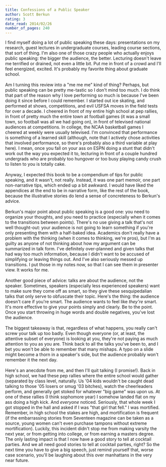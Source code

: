 ```yaml
---
title: Confessions of a Public Speaker
author: Scott Berkun
rating: 3
date_read: 2014/02/26
number_of_pages: 240
---
```


I find myself doing a lot of public speaking these days: presentations on my research, guest lectures in undergraduate courses, leading course sections, that sort of thing. I'm also one of those crazy people who actually enjoys public speaking: the bigger the audience, the better. Lecturing doesn't leave me terrified or drained, not even a little bit. Put me in front of a crowd and I'll feel energized, excited. It's probably my favorite thing about graduate school.<br/><br/>Am I turning this review into a "me me me" kind of thing? Perhaps, but public speaking can be pretty me-tastic so I don't mind too much. I do think that part of the reason why I love performing so much is because I've been doing it since before I could remember. I started out ice skating, and performed at shows, competitions, and evil USFSA moves in the field tests for over a decade. I cheered in front of my entire high school at pep rallies, in front of pretty much the entire town at football games (it was a small town, so football was all we had going on), in front of televised national audiences at competitions. In college, the NCAA basketball games I cheered at weekly were usually televised. I'm convinced that performance is something of a learned skill (although, note that I actively chose activities that involved performance, so there's probably also a third variable at play here). I mean, once you fall on your ass on ESPN doing a stunt that didn't work out the way you expected it to, lecturing in front of a couple hundred undergrads who are probably too hungover or too busy playing candy crush to listen to you is totally cake.<br/><br/>Anyway, I expected this book to be a compendium of tips for public speaking, and it wasn't, not really. Instead, it was one part memoir, one part non-narrative tips, which ended up a bit awkward. I would have liked the appendices at the end to be in narrative form, like the rest of the book, because the illustrative stories do lend a sense of concreteness to Berkun's advice. <br/><br/>Berkun's major point about public speaking is a good one: you need to organize your thoughts, and you need to practice (especially when it comes to the transitions between points). There's no use giving a talk that's not well thought-out: your audience is not going to learn something if you're only presenting them with a half-baked idea. Academics don't really have a problem with the thinking (when it comes to thinking, we're pros), but I'm as guilty as anyone of not thinking about how my argument can be summarized in talk form. I've definitely over-planned and given talks that had way too much information, because I didn't want to be accused of simplifying or leaving things out. And I've also seriously messed up transitions. I put those in my notes now, so that I can see them in presenter view. It works for me.<br/><br/>Another good piece of advice: talks are about the audience, not the speaker. Sometimes, speakers (especially less experienced speakers) want to make sure they come off as smart, so they give these sesquipedalian talks that only serve to obfuscate their topic. Here's the thing: the audience doesn't care if you're smart. The audience wants to feel like <i>they're</i> smart. It's more effective to give your points simply and clearly. Be to the point. Once you start throwing in huge words and double negatives, you've lost the audience.<br/><br/>The biggest takeaway is that, regardless of what happens, you really can't screw your talk up too badly. Even though everyone (or, at least, the attentive subset of everyone) is looking at you, they're not paying as much attention to you as you are. Think back to all the talks you've been to, and I bet you won't be able to remember that many mishaps. A typo on a slide might become a thorn in a speaker's side, but the audience probably won't remember it the next day.<br/><br/>Here's an anecdote from me, and then I'll quit talking (I promise!). Back in high school, we had these pep rallies where the entire school would gather (separated by class level, naturally. Us '04 kids wouldn't be caught dead talking to those '05 losers or smug '03 bitches), watch the cheerleaders perform, and generally get stoked for whatever "big game" was upon us. At one of these rallies (I think sophomore year) I somehow landed flat on my ass doing a high kick. And <i>everyone</i> noticed. Seriously, that whole week I got stopped in the hall and asked if I was "that girl that fell." I was mortified. Remember, in high school the stakes are high, and mortification is frequent (if the embarrassing stories from Seventeen magazine can be taken as a source, young women can't even purchase tampons without extreme mortification). Luckily, this incident didn't stop me from making varsity the next year, or from getting into college, or from earning a masters degree. The only lasting impact is that I now have a good story to tell at cocktail parties. And we all need good stories to tell at cocktail parties, right? So the next time you have to give a big speech, just remind yourself that, worse case scenario, you'll be laughing about this over manhattans in the very near future.